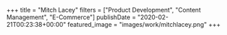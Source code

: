 +++
title = "Mitch Lacey"
filters = ["Product Development", "Content Management", "E-Commerce"]
publishDate = "2020-02-21T00:23:38+00:00"
featured_image = "images/work/mitchlacey.png"
+++